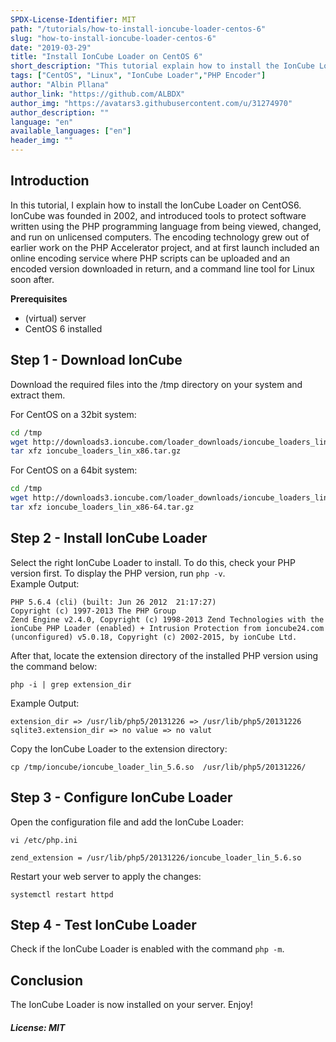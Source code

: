 ```yaml
---
SPDX-License-Identifier: MIT
path: "/tutorials/how-to-install-ioncube-loader-centos-6"
slug: "how-to-install-ioncube-loader-centos-6"
date: "2019-03-29"
title: "Install IonCube Loader on CentOS 6"
short_description: "This tutorial explain how to install the IonCube Loader on CentOS 6"
tags: ["CentOS", "Linux", "IonCube Loader","PHP Encoder"]
author: "Albin Pllana"
author_link: "https://github.com/ALBDX"
author_img: "https://avatars3.githubusercontent.com/u/31274970"
author_description: ""
language: "en"
available_languages: ["en"]
header_img: ""
---
```



## Introduction

In this tutorial, I explain how to install the IonCube Loader on CentOS6.
IonCube was founded in 2002, and introduced tools to protect software written using the PHP programming language from being viewed, changed, and run on unlicensed computers. The encoding technology grew out of earlier work on the PHP Accelerator project, and at first launch included an online encoding service where PHP scripts can be uploaded and an encoded version downloaded in return, and a command line tool for Linux soon after.

**Prerequisites**
- (virtual) server
- CentOS 6 installed

## Step 1 - Download IonCube

Download the required files into the /tmp directory on your system and extract them.

For CentOS on a 32bit system:

```bash
cd /tmp
wget http://downloads3.ioncube.com/loader_downloads/ioncube_loaders_lin_x86.tar.gz
tar xfz ioncube_loaders_lin_x86.tar.gz
```

For CentOS on a 64bit system:

```bash
cd /tmp
wget http://downloads3.ioncube.com/loader_downloads/ioncube_loaders_lin_x86-64.tar.gz
tar xfz ioncube_loaders_lin_x86-64.tar.gz
```

## Step 2 - Install IonCube Loader

Select the right IonCube Loader to install. To do this, check your PHP version first. To display the PHP version, run `php -v`.  
Example Output:

```
PHP 5.6.4 (cli) (built: Jun 26 2012  21:17:27)
Copyright (c) 1997-2013 The PHP Group
Zend Engine v2.4.0, Copyright (c) 1998-2013 Zend Technologies with the ionCube PHP Loader (enabled) + Intrusion Protection from ioncube24.com (unconfigured) v5.0.18, Copyright (c) 2002-2015, by ionCube Ltd.
```

After that, locate the extension directory of the installed PHP version using the command below:

`php -i | grep extension_dir`

Example Output:
```
extension_dir => /usr/lib/php5/20131226 => /usr/lib/php5/20131226
sqlite3.extension_dir => no value => no valut
```

Copy the IonCube Loader to the extension directory:

`cp /tmp/ioncube/ioncube_loader_lin_5.6.so  /usr/lib/php5/20131226/`

## Step 3 - Configure IonCube Loader

Open the configuration file and add the IonCube Loader:

`vi /etc/php.ini`

`zend_extension = /usr/lib/php5/20131226/ioncube_loader_lin_5.6.so`

Restart your web server to apply the changes:

`systemctl restart httpd`

## Step 4 - Test IonCube Loader

Check if the IonCube Loader is enabled with the command `php -m`.

## Conclusion

The IonCube Loader is now installed on your server.
Enjoy!

##### License: MIT

<!---

Contributors's Certificate of Origin

By making a contribution to this project, I certify that:

(a) The contribution was created in whole or in part by me and I have
    the right to submit it under the license indicated in the file; or

(b) The contribution is based upon previous work that, to the best of my
    knowledge, is covered under an appropriate license and I have the
    right under that license to submit that work with modifications,
    whether created in whole or in part by me, under the same license
    (unless I am permitted to submit under a different license), as
    indicated in the file; or

(c) The contribution was provided directly to me by some other person
    who certified (a), (b) or (c) and I have not modified it.

(d) I understand and agree that this project and the contribution are
    public and that a record of the contribution (including all personal
    information I submit with it, including my sign-off) is maintained
    indefinitely and may be redistributed consistent with this project
    or the license(s) involved.

Signed-off-by: Albin Pllana albinnpllanaa@gmail.com

-->
